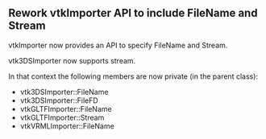 ## Rework vtkImporter API to include FileName and Stream

vtkImporter now provides an API to specify FileName and Stream.

vtk3DSImporter now supports stream.

In that context the following members are now private (in the parent class):
 - vtk3DSImporter::FileName
 - vtk3DSImporter::FileFD
 - vtkGLTFImporter::FileName
 - vtkGLTFImporter::Stream
 - vtkVRMLImporter::FileName
